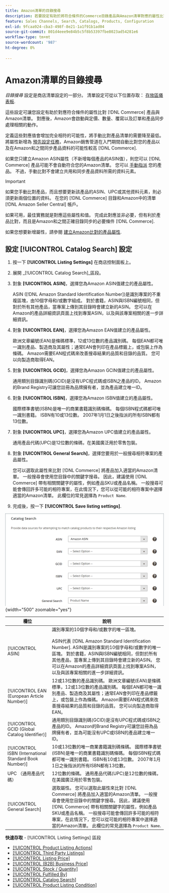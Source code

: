 ```yaml
---
title: Amazon清單的目錄搜尋
description: 若要設定有助於將符合條件的Commerce目錄產品與Amazon清單對應的屬性比對，請更新「目錄搜尋」設定。
feature: Sales Channels, Search, Catalogs, Products, Configuration
exl-id: 9fcaa924-cba3-498f-8e21-1a1f91b1ad04
source-git-commit: 801d4eee9e84b5c5f8b53397fbe8023ad54281e6
workflow-type: tm+mt
source-wordcount: '987'
ht-degree: 0%

---
```


# Amazon清單的目錄搜尋

_目錄搜尋_ 設定是商店清單設定的一部分。 清單設定可從以下位置存取： [存放區儀表板](./amazon-store-dashboard.md).

這些設定可讓您設定有助於對應符合條件的屬性比對 [!DNL Commerce] 產品與Amazon清單。 對應後，Amazon會啟動與定價、數量、覆寫以及訂單和產品同步處理相關的動作。

定義這些對應值會增加完全相符的可能性，將手動比對產品清單的需要降至最低。 將屬性新增為 [預先設定任務](./amazon-pre-setup-tasks.md)，Amazon銷售管道在入門期間自動比對您的產品以及在Amazon和之間同步產品資料的可能性較高 [!DNL Commerce].

如果您只建立Amazon ASIN屬性（不新增每個產品的ASIN值），則您可以 [!DNL Commerce] 產品可能不會自動符合您的Amazon清單。 您可以 [手動指派](./creating-assigning-catalog-products.md) 您的產品。 不過，手動比對不會建立共用和同步產品資料所需的資料元素。

>[!IMPORTANT]
>
>如果您手動比對產品，而且想要更新該產品的ASIN、UPC或其他資料元素，則必須更新兩個位置的資料。 在您的 [!DNL Commerce] 目錄和Amazon中的清單 [!DNL Amazon Seller Central] 帳戶。

如果可用，最佳實務就是對應這些屬性和值。 完成此對應並非必要，但有利於產品比對，而且是Amazon和之間正確目錄同步的必要條件 [!DNL Commerce].

如果您想要新增屬性，請參閱 [建立Amazon比對的產品屬性](./ob-creating-magento-attributes.md).

## 設定 [!UICONTROL Catalog Search] 設定

1. 按一下 **[!UICONTROL Listing Settings]** 在商店控制面板上。

1. 展開 _[!UICONTROL Catalog Search]_區段。

1. 對象 **[!UICONTROL ASIN]**，選擇您為Amazon ASIN值建立的產品屬性。

   ASIN ([!DNL Amazon Standard Identification Number])是識別專案的不重複區塊，由10個字母和/或數字組成。 對於書籍，ASIN與ISBN編號相同，但對於所有其他產品，當專案上傳到其目錄時會建立新的ASIN。 您可以在Amazon的產品詳細資訊頁面上找到專案ASIN，以及與該專案相關的進一步詳細資訊。

1. 對象 **[!UICONTROL EAN]**，選擇您為Amazon EAN值建立的產品屬性。

   歐洲文章編號(EAN)是條碼標準，12或13位數的產品識別碼。 每個EAN都可唯一識別產品、製造商及其屬性；通常EAN會列印在產品標籤上，或包裝上作為條碼。 Amazon需要EAN程式碼來改善搜尋結果的品質和目錄的品質。 您可以向製造商取得EAN。

1. 對象 **[!UICONTROL GCID]**，選擇您為Amazon GCIN值建立的產品屬性。

   通用類別目錄識別碼(GCID)是沒有UPC程式碼或ISBN之產品的ID。 Amazon的Brand Registry可讓您註冊為品牌擁有者，並為產品建立唯一ID。

1. 對象 **[!UICONTROL ISBN]**，選擇您為Amazon ISBN值建立的產品屬性。

   國際標準書號(ISBN)是唯一的商業書籍識別碼條碼。 每個ISBN程式碼都可唯一識別書籍。 ISBN有10或13位數。 2007年1月1日之後指派的所有ISBN都有13位數。

1. 對象 **[!UICONTROL UPC]**，選擇您為Amazon UPC值建立的產品屬性。

   通用產品代碼(UPC)是12位數的條碼，在美國廣泛用於零售包裝。

1. 對象 **[!UICONTROL General Search]**，選擇您要用於一般搜尋相符專案的產品屬性。

   您可以選取此屬性來比對 [!DNL Commerce] 將產品加入適當的Amazon清單。 一般搜尋會使用您目錄中的關鍵字搜尋。 因此，建議使用 [!DNL Commerce] 帶有相關關鍵字的屬性，例如產品SKU或產品名稱。 一般搜尋可能會傳回許多可能的相符專案，在此情況下，您可以從可能的相符專案中選擇適當的Amazon清單。 此欄位的常見選擇為 `Product Name`.

1. 完成後，按一下 **[!UICONTROL Save listing settings]**.

![目錄搜尋](assets/amazon-catalog-search.png){width="500" zoomable="yes"}

| 欄位 | 說明 |
|--------------------------------------------------------|--------------------------------------------------------------------------------------------------------------------------------------------------------------------------------------------------------------------------------------------------------------------------------------------------------------------------------------------------------------------------------------------------------------------------------------------------------------------------------------------------------------------------------------|
| [!UICONTROL ASIN] | 識別專案的10個字母和/或數字的唯一區塊。<br><br>ASIN代表 [!DNL Amazon Standard Identification Number]. ASIN是識別專案的10個字母和/或數字的唯一區塊。 對於書籍，ASIN與ISBN編號相同，但對於所有其他產品，當專案上傳到其目錄時會建立新的ASIN。 您可以在Amazon的產品詳細資訊頁面上找到專案ASIN，以及與該專案相關的進一步詳細資訊。 |
| [!UICONTROL EAN (European Article Number)] | 12或13位數的產品識別碼。 歐洲文章編號(EAN)是條碼標準，12或13位數的產品識別碼。 每個EAN都可唯一識別產品、製造商及其屬性；通常EAN會列印在產品標籤上，或包裝上作為條碼。 Amazon需要EAN程式碼來改善搜尋結果的品質和目錄的品質。 您可以向製造商取得EAN。 |
| [!UICONTROL GCID (Global Catalog Identifier)] | 通用類別目錄識別碼(GCID)是沒有UPC程式碼或ISBN之產品的ID。 Amazon的Brand Registry可讓您註冊為品牌擁有者，並為可能沒有UPC或ISBN的產品建立唯一ID。 |
| [!UICONTROL ISBN (International Standard Book Number)] | 10或13位數的唯一商業書籍識別碼條碼。 國際標準書號(ISBN)是唯一的商業書籍識別碼條碼。 每個ISBN程式碼都可唯一識別書籍。 ISBN有10或13位數。 2007年1月1日之後指派的所有ISBN都有13位數。 |
| UPC （通用產品代碼） | 12位數的條碼。 通用產品代碼(UPC)是12位數的條碼，在美國廣泛用於零售包裝。 |
| [!UICONTROL General Search] | 選取屬性。 您可以選取此屬性來比對 [!DNL Commerce] 將產品加入適當的Amazon清單。 一般搜尋會使用您目錄中的關鍵字搜尋。 因此，建議使用 [!DNL Commerce] 帶有相關關鍵字的屬性，例如產品SKU或產品名稱。 一般搜尋可能會傳回許多可能的相符專案，在此情況下，您可以從可能的相符專案中選擇適當的Amazon清單。 此欄位的常見選擇為 `Product Name`. |

**快速存取** - [!UICONTROL Listing Settings] 區段

- [[!UICONTROL Product Listing Actions]](./product-listing-actions.md)
- [[!UICONTROL Third Party Listings]](./third-party-listing-settings.md)
- [[!UICONTROL Listing Price]](./listing-price.md)
- [[!UICONTROL (B2B) Business Price]](./business-pricing.md)
- [[!UICONTROL Stock / Quantity]](./stock-quantity.md)
- [[!UICONTROL Fulfilled By]](./fulfilled-by.md)
- [[!UICONTROL Catalog Search]](./catalog-search.md)
- [[!UICONTROL Product Listing Condition]](./product-listing-condition.md)
